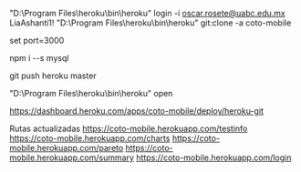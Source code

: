 "D:\Program Files\heroku\bin\heroku" login -i
 oscar.rosete@uabc.edu.mx
 LiaAshanti1!
"D:\Program Files\heroku\bin\heroku" git:clone -a coto-mobile

set port=3000

npm i --s mysql

git push heroku master

"D:\Program Files\heroku\bin\heroku" open

https://dashboard.heroku.com/apps/coto-mobile/deploy/heroku-git


Rutas actualizadas
https://coto-mobile.herokuapp.com/testinfo
https://coto-mobile.herokuapp.com/charts
https://coto-mobile.herokuapp.com/pareto
https://coto-mobile.herokuapp.com/summary
https://coto-mobile.herokuapp.com/login
